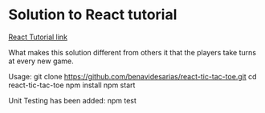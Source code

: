 # Solution to React tutorial
[React Tutorial link](https://reactjs.org/tutorial/tutorial.html)

What makes this solution different from others it that the players take turns at every new game.

Usage:
git clone https://github.com/benavidesarias/react-tic-tac-toe.git
cd react-tic-tac-toe
npm install
npm start

Unit Testing has been added:
npm test